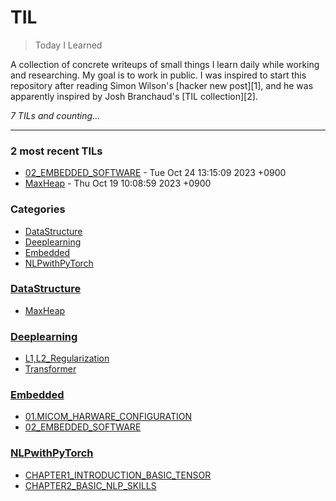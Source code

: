 # TIL
> Today I Learned

A collection of concrete writeups of small things I learn daily while working
and researching. My goal is to work in public. I was inspired to start this
repository after reading Simon Wilson's [hacker new post][1], and he was
apparently inspired by Josh Branchaud's [TIL collection][2].


_7 TILs and counting..._

---

### 2 most recent TILs

- [02_EMBEDDED_SOFTWARE](Embedded/02_EMBEDDED_SOFTWARE.md) - Tue Oct 24 13:15:09 2023 +0900
- [MaxHeap](DataStructure/MaxHeap.md) - Thu Oct 19 10:08:59 2023 +0900

### Categories

- [DataStructure](#DataStructure)
- [Deeplearning](#Deeplearning)
- [Embedded](#Embedded)
- [NLPwithPyTorch](#NLPwithPyTorch)

### [DataStructure](#DataStructure)
- [MaxHeap](DataStructure/MaxHeap.md)

### [Deeplearning](#Deeplearning)
- [L1,L2_Regularization](Deeplearning/L1,L2_Regularization.md)
- [Transformer](Deeplearning/Transfromer.md)

### [Embedded](#Embedded)
- [01.MICOM_HARWARE_CONFIGURATION](Embedded/01_MICOM_HARWARE_CONFIGURATION.md)
- [02_EMBEDDED_SOFTWARE](Embedded/02_EMBEDDED_SOFTWARE.md)

### [NLPwithPyTorch](#NLPwithPyTorch)
- [CHAPTER1_INTRODUCTION_BASIC_TENSOR](NLPwithPyTorch/CHAPTER1_INTRODUCTION_BASIC_TENSOR.md)
- [CHAPTER2_BASIC_NLP_SKILLS](NLPwithPyTorch/CHAPTER2_BASIC_NLP_SKILLS.md)


